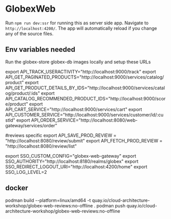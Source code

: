 # GlobexWeb

Run `npm run dev:ssr` for running this as server side app. Navigate to `http://localhost:4200/`. The app will automatically reload if you change any of the source files.


## Env variables needed
Run the globex-store  globex-db images locally and setup these URLs

export API_TRACK_USERACTIVITY="http://localhost:9000/track"
export API_GET_PAGINATED_PRODUCTS="http://localhost:9000/services/catalog/product"
export API_GET_PRODUCT_DETAILS_BY_IDS="http://localhost:9000/services/catalog/product/:ids" 
export API_CATALOG_RECOMMENDED_PRODUCT_IDS="http://localhost:9000/score/product"
export API_CART_SERVICE="http://localhost:9000/services/cart"
export API_CUSTOMER_SERVICE="http://localhost:9000/services/customer/id/:custId"
export API_ORDER_SERVICE="http://localhost:8080/web-gateway/services/order"

#reviews specific
export API_SAVE_PROD_REVIEW = "http://localhost:8080/review/submit"
export API_FETCH_PROD_REVIEW = "http://localhost:8080/review/list"
  
export SSO_CUSTOM_CONFIG="globex-web-gateway"
export SSO_AUTHORITY="http://localhost:8180/realms/globex"
export SSO_REDIRECT_LOGOUT_URI="http://localhost:4200/home"
export SSO_LOG_LEVEL=2



## docker

podman build --platform=linux/amd64 -t quay.io/cloud-architecture-workshop/globex-web-reviews:no-offline . 
podman push quay.io/cloud-architecture-workshop/globex-web-reviews:no-offline
